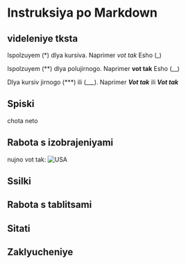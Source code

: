 # Instruksiya po Markdown

## videleniye tksta

Ispolzuyem (*) dlya kursiva. Naprimer *vot tak*
Esho (_)

Ispolzuyem (**) dlya polujirnogo. Naprimer **vot tak**
Esho (__)

Dlya kursiv jirnogo (***) ili (___). Naprimer ***Vot tak***
ili ___Vot tak___

## Spiski

chota neto

## Rabota s izobrajeniyami

nujno vot tak:
![USA](usa.jpg)

## Ssilki

## Rabota s tablitsami

## Sitati

## Zaklyucheniye